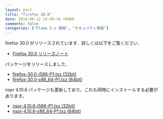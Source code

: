 ```yaml
---
layout: post
title: "firefox 30.0"
date: 2014-06-12 14:49:34 +0900
comments: false
categories: ["Plamo 5.x 情報", "セキュリティ情報"]
---
```

firefox 30.0 がリリースされています．詳しくは以下をご覧ください．

* [Firefox 30.0 リリースノート](http://www.mozilla.jp/firefox/30.0/releasenotes/)

パッケージをリリースしました．

* [firefox-30.0-i586-P1.txz (32bit)](ftp://plamo.linet.gr.jp/pub/Plamo-5.x/x86/plamo/04_xapps/firefox-30.0-i586-P1.txz)
* [firefox-30.0-x86_64-P1.txz (64bit)](ftp://plamo.linet.gr.jp/pub/Plamo-5.x/x86_64/plamo/04_xapps/firefox-30.0-x86_64-P1.txz)

nspr 4.10.6 パッケージも更新しており、これも同時にインストールする必要があります。

* [nspr-4.10.6-i586-P1.txz (32bit)](ftp://plamo.linet.gr.jp/pub/Plamo-5.x/x86/plamo/04_xapps/nspr-4.10.6-i586-P1.txz)
* [nspr-4.10.6-x86_64-P1.txz (64bit)](ftp://plamo.linet.gr.jp/pub/Plamo-5.x/x86_64/plamo/04_xapps/nspr-4.10.6-x86_64-P1.txz)